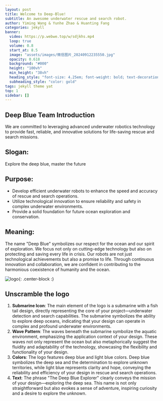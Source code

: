 ```yaml
---
layout: post
title: Welcome to Deep-Blue!
subtitle: An awesome underwater rescue and search robot.
author: Yiming Wang & Yunhe Zhao & Huanting Fang
categories: jekyll
banner:
  video: https://p.webwe.top/w/sdjkhs.mp4
  loop: true
  volume: 0.8
  start_at: 8.5
  image: "assets/images/微信图片_20240912235550.jpg"
  opacity: 0.618
  background: "#000"
  height: "100vh"
  min_height: "38vh"
  heading_style: "font-size: 4.25em; font-weight: bold; text-decoration: underline"
  subheading_style: "color: gold"
tags: jekyll theme yat
top: 1
sidebar: []
---
```

## Deep Blue Team Introduction

  We are committed to leveraging advanced underwater robotics technology to provide fast, reliable, and innovative solutions for life-saving rescue and search missions.
## Slogan:

Explore the deep blue, master the future
## Purpose:

- Develop efficient underwater robots to enhance the speed and accuracy of rescue and search operations.
- Utilize technological innovation to ensure reliability and safety in complex underwater environments.
- Provide a solid foundation for future ocean exploration and conservation.
## Meaning:

The name "Deep Blue" symbolizes our respect for the ocean and our spirit of exploration. We focus not only on cutting-edge technology but also on protecting and saving every life in crisis. Our robots are not just technological achievements but also a promise to life. Through continuous innovation and collaboration, we are confident in contributing to the harmonious coexistence of humanity and the ocean.

![logo](https://f.webwe.top/w/khjg.jpg){: .center-block :}
## Unscramble the logo
1. **Submarine Icon**: The main element of the logo is a submarine with a fish tail design, directly representing the core of your project—underwater detection and search capabilities. The submarine symbolizes the ability to explore deep oceans, indicating that your design can operate in complex and profound underwater environments.
2. **Wave Pattern**: The waves beneath the submarine symbolize the aquatic environment, emphasizing the application context of your design. These waves not only represent the ocean but also metaphorically suggest the fluidity and adaptability of the technology, showcasing the flexibility and functionality of your design.
3. **Colors**: The logo features deep blue and light blue colors. Deep blue symbolizes the deep sea and the determination to explore unknown territories, while light blue represents clarity and hope, conveying the reliability and efficiency of your design in rescue and search operations.
4. **Text**: The phrase "The Deep Blue Explorer" clearly conveys the mission of your design—exploring the deep sea. This name is not only straightforward but also evokes a sense of adventure, inspiring curiosity and a desire to explore the unknown.





